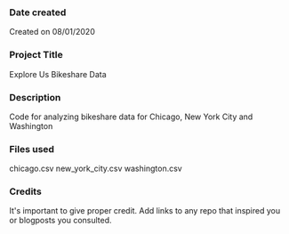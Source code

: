 ### Date created
Created on 08/01/2020

### Project Title
Explore Us Bikeshare Data

### Description
Code for analyzing bikeshare data for Chicago, New York City and Washington

### Files used
chicago.csv
new_york_city.csv
washington.csv

### Credits
It's important to give proper credit. Add links to any repo that inspired you or blogposts you consulted.

